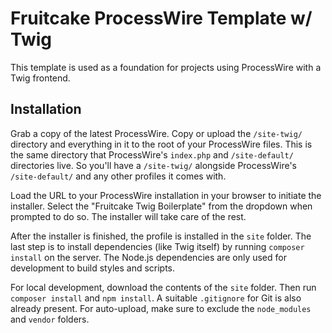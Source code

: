 # Fruitcake ProcessWire Template w/ Twig

This template is used as a foundation for projects using ProcessWire with a Twig frontend.

## Installation

Grab a copy of the latest ProcessWire. Copy or upload the `/site-twig/` directory and everything in it to the root of your ProcessWire files. This is the same directory that ProcessWire's `index.php` and `/site-default/` directories live. So you'll have a `/site-twig/` alongside ProcessWire's `/site-default/` and any other profiles it comes with.

Load the URL to your ProcessWire installation in your browser to initiate the installer. Select the "Fruitcake Twig Boilerplate" from the dropdown when prompted to do so. The installer will take care of the rest.

After the installer is finished, the profile is installed in the `site` folder. The last step is to install dependencies (like Twig itself) by running `composer install` on the server. The Node.js dependencies are only used for development to build styles and scripts.

For local development, download the contents of the `site` folder. Then run `composer install` and `npm install`. A suitable `.gitignore` for Git is also already present. For auto-upload, make sure to exclude the `node_modules` and `vendor` folders.
